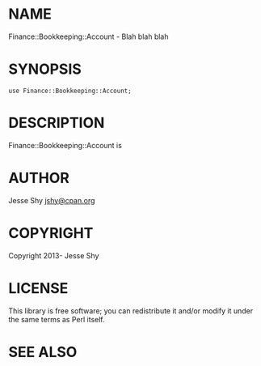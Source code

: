 # NAME

Finance::Bookkeeping::Account - Blah blah blah

# SYNOPSIS

    use Finance::Bookkeeping::Account;

# DESCRIPTION

Finance::Bookkeeping::Account is

# AUTHOR

Jesse Shy <jshy@cpan.org>

# COPYRIGHT

Copyright 2013- Jesse Shy

# LICENSE

This library is free software; you can redistribute it and/or modify
it under the same terms as Perl itself.

# SEE ALSO
